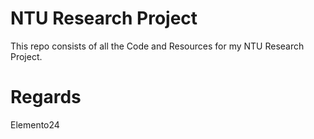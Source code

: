 # NTU Research Project
This repo consists of all the Code and Resources for my NTU Research Project.

# Regards
Elemento24